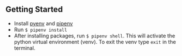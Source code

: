 ## Getting Started

- Install [pyenv](https://github.com/pyenv/pyenv#installation) and [pipenv](https://pipenv.pypa.io/en/latest/installation)
- Run `$ pipenv install`
- After installing packages, run `$ pipenv shell`. This will activate the python virtual environment (venv). To exit the venv type `exit` in the terminal.

